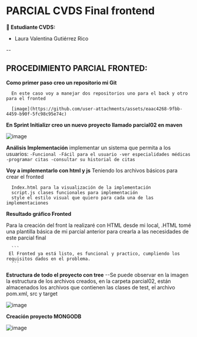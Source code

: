 # PARCIAL CVDS Final frontend

**👥 Estudiante CVDS:**
- Laura Valentina Gutiérrez Rico

--

## PROCEDIMIENTO PARCIAL FRONTED:

**Como primer paso creo un repositorio mi Git**
      
      En este caso voy a manejar dos repositorios uno para el back y otro para el fronted
      
      [image](https://github.com/user-attachments/assets/eaac4268-9fbb-4459-b90f-5fc98c95e74c)


**En Sprint Initializr creo un nuevo proyecto llamado parcial02 en maven**

![image](https://github.com/user-attachments/assets/5504de88-d997-4b1d-b00c-2a5127b050a4)


**Análisis Implementación**
implementar un sistema que permita a los usuarios: 
      ```
      -Funcional
      -Fácil para el usuario
      -ver especialidades médicas
      -programar citas
      -consultar su historial de citas
      ```

**Voy a implementarlo con html y js**
Teniendo los archivos básicos para crear el fronted

```
  Index.html para la visualización de la implementación
  script.js clases funcionales para implementación
  style el estilo visual que quiero para cada una de las implementaciones
```

**Resultado gráfico Fronted**

Para la creación del front la realizaré con HTML desde mi local, .HTML tomé una plantilla básica de mi parcial anterior para crearla a las necesidades de este parcial final





      ```
     El Fronted ya está listo, es funcional y practico, cumpliendo los requisitos dados en el problema.
      ```



**Estructura de todo el proyecto con tree**
--Se puede observar en la imagen la estructura de los archivos creados, en la carpeta parcial02, están almacenados los archivos que contienen las clases de test, el archivo pom.xml, src y target


![image](https://github.com/user-attachments/assets/55e4bcf1-4d23-45c3-b82a-ee3f341d8a57)






**Creación proyecto MONGODB**

![image](https://github.com/user-attachments/assets/2512f93e-e504-43fd-a78a-cc8598931819)

